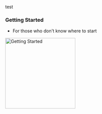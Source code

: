 test


### Getting Started
- For those who don't know where to start

[<img width="223" alt="Getting Started" src="https://github.com/AshTheDeveloper/Ethereal/assets/97385822/847ae102-c457-4eb4-9f05-567692fe8789">](https://google.com)
